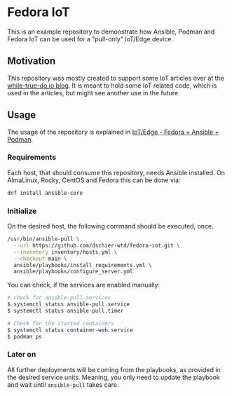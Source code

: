 # Fedora IoT

This is an example repository to demonstrate how Ansible, Podman and Fedora IoT
can be used for a "pull-only" IoT/Edge device.

## Motivation

This repository was mostly created to support some IoT articles over at the
[while-true-do.io blog](https://blog.while-true-do.io). It is meant to hold
some IoT related code, which is used in the articles, but might see another use
in the future.

## Usage

The usage of the repository is explained in
[IoT/Edge - Fedora + Ansible + Podman](https://blog.while-true-do.io/iot-fedora-ansible-podman/).

### Requirements

Each host, that should consume this repository, needs Ansible installed. On
AlmaLinux, Rocky, CentOS and Fedora this can be done via:

```bash
dnf install ansible-core
```

### Initialize

On the desired host, the following command should be executed, once.

```bash
/usr/bin/ansible-pull \
  --url https://github.com/dschier-wtd/fedora-iot.git \
  --inventory inventory/hosts.yml \
  --checkout main \
  ansible/playbooks/install_requirements.yml \
  ansible/playbooks/configure_server.yml
```

You can check, if the services are enabled manually:

```bash
# check for ansible-pull services
$ systemctl status ansible-pull.service
$ systemctl status ansible-pull.timer

# Check for the started containers
$ systemctl status container-web.service
$ podman ps
```

### Later on

All further deployments will be coming from the playbooks, as provided in the
desired service units. Meaning, you only need to update the playbook and wait
until `ansible-pull` takes care.
